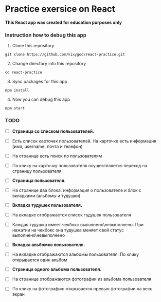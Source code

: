 # Practice exersice on React
**This React app was created for education purposes only**
### Instruction how to debug this app
1. Clone this repository
```
git clone https://github.com/kixygod/react-practice.git
```
2. Change directory into this repository
```
cd react-practice
```
3. Sync packages for this app
```
npm install
```
4. Now you can debug this app
```
npm start
```

### TODO
- [ ] **Страница со списком пользователей.**
- [ ] Есть список карточек пользователей. На карточке есть информация (имя, username, почта и телефон)
- [ ] На странице есть поиск по пользователям
- [ ] По клику на карточку пользователя осуществляется переход на страницу пользователя
- [ ] **Страница пользователя.**
- [ ] На странице два блока: информация о пользователе и блок с вкладками (альбомы и тудушки)
- [ ] **Вкладка тудушек пользователя.**
- [ ] На вкладке отображается список тудушек пользователя
- [ ] Каждая тудушка имеет чекбокс выполнено\невыполнено. При нажатии на чекбокс она тудушка меняет свой статус выполнено\невыполнено
- [ ] **Вкладка альбомов пользователя.**
- [ ] На вкладке отображаются альбомы пользователя. По клику открывается один альбом
- [ ] **Страница одного альбома пользователя.**
- [ ] На странице отображаются фотографии из альбома пользователя
- [ ] По клику на фотографию открывается превью фотографии на весь экран


